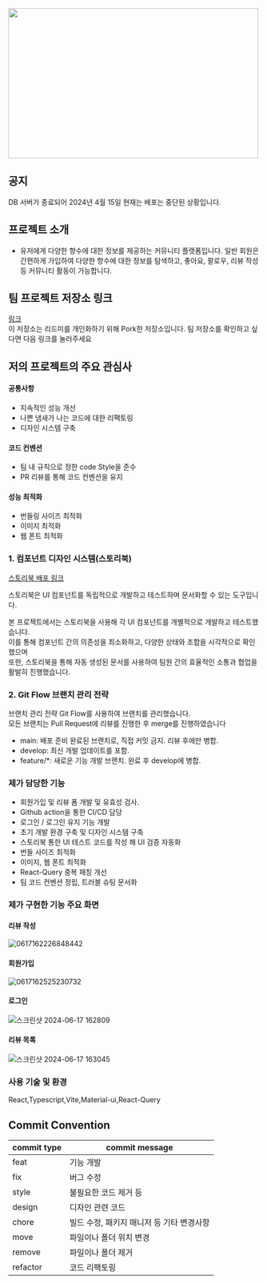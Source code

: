 <img src="https://github.com/read-a-perfume/frontend/assets/71584114/f56a95ad-6095-45c1-a631-e20366554f66" width="500px" height="300px"/>  

## 공지   

DB 서버가 종료되어 2024년 4월 15일 현재는 배포는 중단된 상황입니다. 

## 프로젝트 소개

- 유저에게 다양한 향수에 대한 정보를 제공하는 커뮤니티 플랫폼입니다. 일반 회원은 간편하게 가입하여 다양한 향수에 대한 정보를 탐색하고, 좋아요, 팔로우, 리뷰 작성 등 커뮤니티 활동이 가능합니다.

## 팀 프로젝트 저장소 링크 
<a href="https://github.com/read-a-perfume/frontend">링크</a>  
이 저장소는 리드미를 개인화하기 위해 Pork한 저장소입니다. 팀 저장소를 확인하고 싶다면 다음 링크를 눌러주세요




## 저의 프로젝트의 주요 관심사
#### 공통사항  

- 지속적인 성능 개선
- 나쁜 냄새가 나는 코드에 대한 리팩토링
- 디자인 시스템 구축 

#### 코드 컨벤션  
- 팀 내 규칙으로 정한 code Style을 준수
- PR 리뷰를 통해 코드 컨벤션을 유지

#### 성능 최적화  
- 번들링 사이즈 최적화
- 이미지 최적화
- 웹 폰트 최적화


### 1. 컴포넌트 디자인 시스템(스토리북)
<a href="https://65b77008a475f07078b8424e-xaguxgxkvb.chromatic.com/">스토리북 배포 링크</a>   

스토리북은 UI 컴포넌트를 독립적으로 개발하고 테스트하며 문서화할 수 있는 도구입니다.  

본 프로젝트에서는 스토리북을 사용해 각 UI 컴포넌트를 개별적으로 개발하고 테스트했습니다.  
이를 통해 컴포넌트 간의 의존성을 최소화하고, 다양한 상태와 조합을 시각적으로 확인했으며   
또한, 스토리북을 통해 자동 생성된 문서를 사용하여 팀원 간의 효율적인 소통과 협업을 활발히 진행했습니다.  


###  2. Git Flow 브랜치 관리 전략

브랜치 관리 전략
Git Flow를 사용하여 브랜치를 관리했습니다.  
모든 브랜치는 Pull Request에 리뷰를 진행한 후 merge를 진행하였습니다  
- main: 배포 준비 완료된 브랜치로, 직접 커밋 금지. 리뷰 후에만 병합.
- develop: 최신 개발 업데이트를 포함.
- feature/*: 새로운 기능 개발 브랜치. 완료 후 develop에 병합.


### 제가 담당한 기능

- 회원가입 및 리뷰 폼 개발 및 유효성 검사.
- Github action을 통한 CI/CD 담당
- 로그인 / 로그인 유지 기능 개발
- 초기 개발 환경 구축 및 디자인 시스템 구축
- 스토리북 통한 UI 테스트 코드를 작성 해 UI 검증 자동화
- 번들 사이즈 최적화
- 이미지, 웹 폰트 최적화
- React-Query 중복 패칭 개선
-  팀 코드 컨벤션 정립, 트러블 슈팅 문서화

### 제가 구현한 기능 주요 화면

#### 리뷰 작성

![0617162226848442](https://github.com/gn753/frontend/assets/71584114/b3833877-8c54-4d15-9c07-ae3104e14037)

#### 회원가입


![0617162525230732](https://github.com/gn753/frontend/assets/71584114/22d599ee-62ed-4a95-84f6-67e5660531bf)

#### 로그인

![스크린샷 2024-06-17 162809](https://github.com/gn753/frontend/assets/71584114/f16476a3-9ef7-48f5-9c7a-bb65f8ccf75b)

#### 리뷰 목록 

![스크린샷 2024-06-17 163045](https://github.com/gn753/frontend/assets/71584114/3ff22e04-d1ed-441f-b301-c189d12aaff3)



### 사용 기술 및 환경

React,Typescript,Vite,Material-ui,React-Query

## Commit Convention

| commit type | commit message                            |
| ----------- | ----------------------------------------- |
| feat        | 기능 개발                                 |
| fix         | 버그 수정                                 |
| style       | 불필요한 코드 제거 등                     |
| design      | 디자인 관련 코드                          |
| chore       | 빌드 수정, 패키지 매니저 등 기타 변경사항 |
| move        | 파일이나 폴더 위치 변경                   |
| remove      | 파일이나 폴더 제거                        |
| refactor    | 코드 리팩토링                             |
